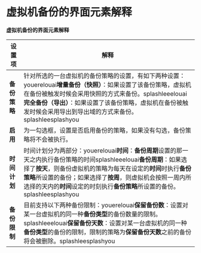# 虚拟机备份的界面元素解释

**虚拟机备份的界面元素解释**

|设置项|解释|
|------|----|
|**备份策略**|针对所选的一台虚拟机的备份策略的设置，有如下两种设置：youerelouai**增量备份（快照）**：如果设置了该备份策略，虚拟机在备份被触发时候会采用快照的方式来备份。splashleeelouai**完全备份（导出）**：如果设置了该备份策略，虚拟机在备份被触发时候会采用导出到导出域的方式来备份。splashleesplashyou|
|**启用**|为一勾选框，设置是否启用备份的策略，如果没有勾选，备份策略将不会被执行。|
|**时间计划**|时间计划分为两部分：youerelouai**时间**：**备份周期**设置的那一天之内执行备份策略的时间splashleeelouai**备份周期**：如果选择了**按天**，则备份虚拟机的策略为每天在设定的**时间**时执行**备份策略**所设置的备份；如果选择了**按周**，则虚拟机会按照一周内所选择的天内的**时间**设定的时刻执行**备份策略**所设置的备份。splashleesplashyou|
|**备份限制**|目前支持以下两种备份限制：youerelouai**保留备份数**：设置对某一台虚拟机的同一种**备份类型**的备份数量的限制。splashleeelouai**保留备份天数**：设置对某一台虚拟机的同一种**备份类型**的备份的限制，限制的策略为**保留备份天数**之前的备份将会被删除。splashleesplashyou|
